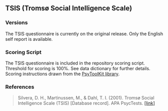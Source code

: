 ## TSIS (Tromsø Social Intelligence Scale)

### Versions
The TSIS questionnaire is currently on the original release. Only the English self report is available.


### Scoring Script
The TSIS questionnaire is included in the repository scoring script. Threshold for scoring is 100%. See data dictionary for further details.  Scoring instructions drawn from the [PsyToolKit library](https://www.psytoolkit.org/survey-library/social-intelligence-tsis.html).


### References
> Silvera, D. H., Martinussen, M., & Dahl, T. I. (2001). Tromsø Social Intelligence Scale (TSIS) [Database record]. APA PsycTests. [[link]](https://psycnet.apa.org/doiLanding?doi=10.1037%2Ft25706-000)